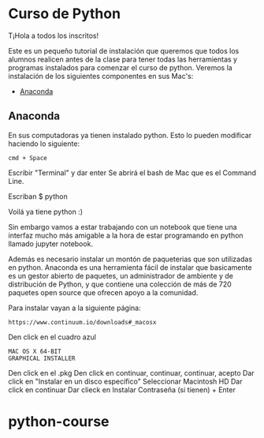 # Curso de Python

T¡Hola a todos los inscritos!

Este es un pequeño tutorial de instalación que queremos que todos los alumnos realicen antes 
de la clase para tener todas las herramientas y programas instalados para comenzar el curso de python.
Veremos la instalación de los siguientes componentes en sus Mac's:

- [Anaconda](#anaconda)


## Anaconda

En sus computadoras ya tienen instalado python.  Esto lo pueden modificar haciendo lo siguiente:

    cmd + Space

Escribir "Terminal" y dar enter
Se abrirá el bash de Mac que es el Command Line. 

Escriban
    $ python

Voilá ya tiene python :)


Sin embargo vamos a estar trabajando con un notebook que tiene una interfaz
mucho más amigable a la hora de estar programando en python llamado jupyter notebook.

Además es necesario instalar un montón de paqueterias que son utilizadas en python.
Anaconda es una herramienta fácil de instalar  que basicamente es un gestor abierto de paquetes, un administrador de ambiente y de 
distribución de Python, y que contiene una  colección de más de 720 paquetes open source  que ofrecen apoyo a la comunidad.

Para instalar vayan a la siguiente página:

    https://www.continuum.io/downloads#_macosx

Den click en el cuadro azul 

    MAC OS X 64-BIT
    GRAPHICAL INSTALLER

Den click en el .pkg 
Den click en continuar, continuar, continuar, acepto
Dar click en "Instalar en un disco específico"
Seleccionar Macintosh HD
Dar click en continuar
Dar clieck en Instalar
Contraseña (si tienen) + Enter

# python-course
